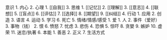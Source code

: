 意识
	1. 内心
	2. 心理
		1. [[自我]]
	3. 思维
		1. [[记忆]]
		2. [[理解]]
		3. [[意志]]
		4. [[联想]]
		5. [[盲点]]
		6. [[评估]]
		7. [[选择]]
		8. [[期望]]
		9. [[纠结]]
	4. 行动
		1. 应用
		2. 创造
		3. 语言
		4. 运动
		5. 学习
		6. 死亡
	5. 情绪/情感/感受
		1. 爱
			1. 人
			2. 事件（爱好）
			3. 事物（钱）
		2. 恨
		6. 愤怒
		7. 忧虑
		3. 悲伤
		4. 恐惧
		5. 惊吓
		8. 贪婪
		9. 嫉妒
		10. 虚荣
		11. 迷恋/执著
	6. 本能
		1. 善恶
		2. 正义
	7. 生活方式

